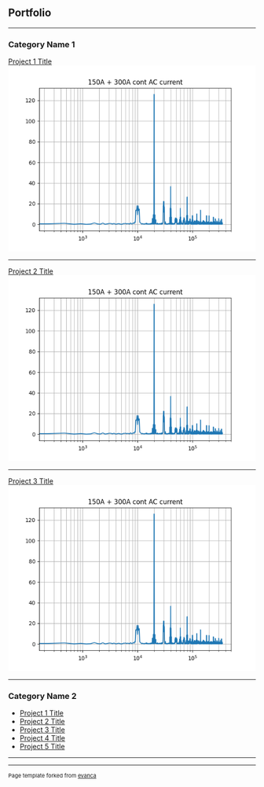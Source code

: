 ## Portfolio

---

### Category Name 1 

[Project 1 Title](/sample_page)
<img src="images/FFT.png?raw=true"/>

---
[Project 2 Title](/pdf_/EXPDF.pdf)
<img src="images/FFT.png?raw=true"/>

---
[Project 3 Title]([https://github.com/BOUZIANI-ABDELAZIZ/A_BOUZIANI_LM_W6_project/blob/main/A_BOUZIANI_project.ipynb])
<img src="images/FFT.png?raw=true"/>

---

### Category Name 2

- [Project 1 Title](http://example.com/)
- [Project 2 Title](http://example.com/)
- [Project 3 Title](http://example.com/)
- [Project 4 Title](http://example.com/)
- [Project 5 Title](http://example.com/)

---




---
<p style="font-size:11px">Page template forked from <a href="https://github.com/evanca/quick-portfolio">evanca</a></p>
<!-- Remove above link if you don't want to attibute -->
